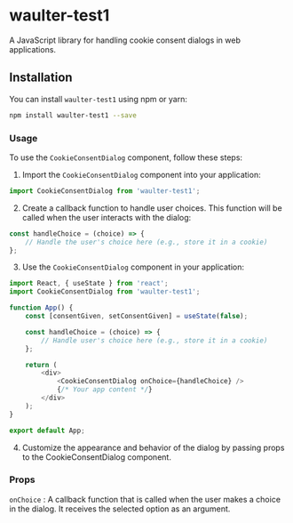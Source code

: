 # waulter-test1

A JavaScript library for handling cookie consent dialogs in web applications.

## Installation

You can install `waulter-test1` using npm or yarn:


```bash
npm install waulter-test1 --save
```
### Usage

To use the `CookieConsentDialog` component, follow these steps:

1. Import the `CookieConsentDialog` component into your application:

```javascript
import CookieConsentDialog from 'waulter-test1';
```
2. Create a callback function to handle user choices. This function will be called when the user interacts with the dialog:
```javascript
const handleChoice = (choice) => {
    // Handle the user's choice here (e.g., store it in a cookie)
};
```
3. Use the `CookieConsentDialog` component in your application:
```javascript
import React, { useState } from 'react';
import CookieConsentDialog from 'waulter-test1';

function App() {
    const [consentGiven, setConsentGiven] = useState(false);

    const handleChoice = (choice) => {
        // Handle user's choice here (e.g., store it in a cookie)
    };

    return (
        <div>
            <CookieConsentDialog onChoice={handleChoice} />
            {/* Your app content */}
        </div>
    );
}

export default App;

```
4. Customize the appearance and behavior of the dialog by passing props to the CookieConsentDialog component.

### Props
`onChoice` : A callback function that is called when the user makes a choice in the dialog. It receives the selected option as an argument.
